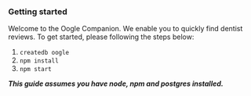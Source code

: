### Getting started

Welcome to the Oogle Companion. We enable you to quickly find dentist reviews.
To get started, please following the steps below:

1. `createdb oogle`
2. `npm install`
3. `npm start`

***This guide assumes you have node, npm and postgres installed.***
